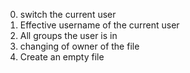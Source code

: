 0. switch the current user
1. Effective username of the current user
2. All groups the user is in
3. changing of owner of the file
4. Create an empty file
